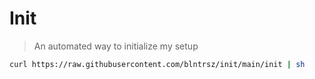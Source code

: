 # Init

> An automated way to initialize my setup

```bash
curl https://raw.githubusercontent.com/blntrsz/init/main/init | sh
```
